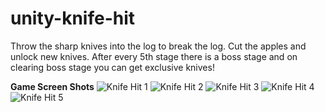 # unity-knife-hit
 Throw the sharp knives into the log to break the log. Cut the apples and unlock new knives. After every 5th stage there is a boss stage and on clearing boss stage you can get exclusive knives!

**Game Screen Shots**
![Knife Hit 1](https://github.com/HassanHadayat/unity-knife-hit/assets/68451645/bcc69519-97d4-48aa-baac-c26b6b3e1b49)
![Knife Hit 2](https://github.com/HassanHadayat/unity-knife-hit/assets/68451645/76fba49b-96cf-41eb-9ad1-10f8b0119b18)
![Knife Hit 3](https://github.com/HassanHadayat/unity-knife-hit/assets/68451645/57a29a05-881a-49df-9842-41136988a2b4)
![Knife Hit 4](https://github.com/HassanHadayat/unity-knife-hit/assets/68451645/b50028fa-1fe0-495e-8f20-89e683239217)
![Knife Hit 5](https://github.com/HassanHadayat/unity-knife-hit/assets/68451645/72b4df2a-ac07-49fc-931b-23dc35aca943)
